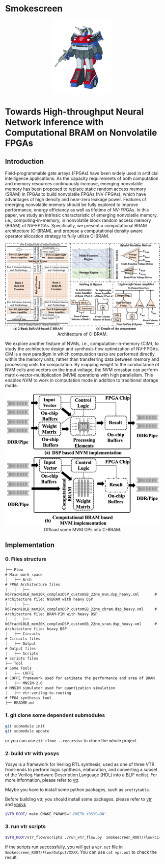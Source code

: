 <!--
 * @Author: Hao Zhang haozhang@mail.sdu.edu.cn
 * @Date: 2022-08-13 15:33:31
 * @LastEditors: Ethan haozhang@mail.sdu.edu.cn
 * @LastEditTime: 2024-04-03 23:32:32
 * @FilePath: /Smokescreen/README.md
 * @Description: 
 * 
 * Copyright (c) 2022 by Hao Zhang haozhang@mail.sdu.edu.cn, All Rights Reserved. 
-->
# Smokescreen
<div align="center">
<img src="./Figure/Smokescreen.png" width="200">
</div>

# Towards High-throughput Neural Network Inference with Computational BRAM on Nonvolatile FPGAs

## Introduction

Field-programmable gate arrays (FPGAs) have been widely used in artificial intelligence applications. As the capacity requirements of both computation and memory resources continuously increase, emerging nonvolatile memory has been proposed to replace static random access memory (SRAM) in FPGAs to build nonvolatile FPGAs (NV-FPGAs), which have advantages of high density and near-zero leakage power. Features of emerging nonvolatile memory should be fully explored to improve performance, energy efficiency as well as lifetime of NV-FPGAs. In this paper, we study an intrinsic characteristic of emerging nonvolatile memory, i.e., computing-in-memory, in nonvolatile block random access memory (BRAM) of NV-FPGAs. Specifically, we present a computational BRAM architecture (C-BRAM), and propose a computational density aware operator allocation strategy to fully utilize C-BRAM.

<div align="center">
<img src="./Figure/Architecture.png" width="700">

 <figcaption>Architecture of C-BRAM.</figcaption>
</div>

We explore another feature of NVMs, i.e., computation-in-memory (CiM), to study the architecture design and synthesis flow optimization of NV-FPGAs. CiM is a new paradigm in which computation tasks are performed directly within the memory units, rather than transferring data between memory and processing units for computation. By mapping weight to the conductance of NVM cells and vectors on the input voltage, the NVM crossbar can perform matrix-vector-multiplication (MVM) operations  with high parallelism. This enables NVM to work in computation mode in addition to traditional storage mode.

<div align="center">
<img src="./Figure/Flow.png" width="500">

 <figcaption>Offload some MVM OPs into C-BRAM.</figcaption>
</div>








## Implementation

### 0. Files structure

```
├── Flow                                                                        # Main work space
│   ├── Arch                                                                    # FPGA Architecture files
|   │   ├── k6FracN10LB_mem20K_complexDSP_customSB_22nm_nvm.dsp_heavy.xml       # Architecture file: NVBRAM with heavy DSP 
│   │   ├── k6FracN10LB_mem20K_complexDSP_customSB_22nm_cbram.dsp_heavy.xml     # Architecture file: BRAM-PIM with heavy DSP 
│   │   ├── k6FracN10LB_mem20K_complexDSP_customSB_22nm_sram.dsp_heavy.xml      # Architecture file: heavy DSP
│   ├── Circuits                                                                # Circuits files
│   ├── Output                                                                  # Output files
│   ├── Scripts                                                                 # Scripts files
├── Tool                                                                        # Some Tools
|   ├── COFFE                                                                   # COFFE framework used for estimate the performance and area of BRAM
│   ├── MNSIM-2.0                                                               # MNSIM simulator used for quantization simulation
│   ├── vtr-verilog-to-routing                                                  # FPGA synthesis tool
├── README.md
```

### 1. git clone some dependent submodules

```bash
git submodule init
git submodule update
```

or you can use `git clone --recursive` to clone the whole project.

### 2. build vtr with yosys

Yosys is a framework for Verilog RTL synthesis, used as one of three VTR front-ends to perform logic synthesis, elaboration, and converting a subset of the Verilog Hardware Description Language (HDL) into a BLIF netlist.
For more information, please refer to [vtr](https://docs.verilogtorouting.org/en/latest/yosys/).

Maybe you have to install some python packages, such as `prettytable`.

Before building vtr, you should install some packages.
please refer to [vtr](https://docs.verilogtorouting.org/en/latest/BUILDING/) and [yosys](https://docs.verilogtorouting.org/en/latest/yosys/quickstart/#building)

```bash
$VTR_ROOT/ make CMAKE_PARAMS="-DWITH_YOSYS=ON"
```

### 3. run vtr scripts

```bash
$VTR_ROOT/vtr_flow/scripts ./run_vtr_flow.py  Smokescreen_ROOT/Flow/Circuits/XXXX.v  Smokescreen_ROOT/Flow/Arch/XXXXX.xml  -temp_dir Smokescreen_ROOT/Flow/Output/XXXX -start yosys
```
If the scripts run successfully, you will get a `vpr.out` file in `Smokescreen_ROOT/Flow/Output/XXXX`. You can use `cat vpr.out` to check the result.
